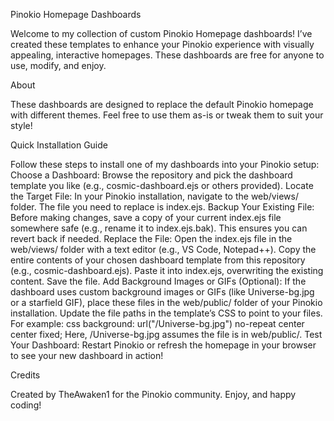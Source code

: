 Pinokio Homepage Dashboards

Welcome to my collection of custom Pinokio Homepage dashboards! I’ve created these templates to enhance your Pinokio experience with visually appealing, interactive homepages. These dashboards are free for anyone to use, modify, and enjoy.

About

These dashboards are designed to replace the default Pinokio homepage with different themes. Feel free to use them as-is or tweak them to suit your style!

Quick Installation Guide


Follow these steps to install one of my dashboards into your Pinokio setup:
Choose a Dashboard: Browse the repository and pick the dashboard template you like (e.g., cosmic-dashboard.ejs or others provided).
Locate the Target File: In your Pinokio installation, navigate to the web/views/ folder. The file you need to replace is index.ejs.
Backup Your Existing File: Before making changes, save a copy of your current index.ejs file somewhere safe (e.g., rename it to index.ejs.bak). This ensures you can revert back if needed.
Replace the File:
Open the index.ejs file in the web/views/ folder with a text editor (e.g., VS Code, Notepad++).
Copy the entire contents of your chosen dashboard template from this repository (e.g., cosmic-dashboard.ejs).
Paste it into index.ejs, overwriting the existing content.
Save the file.
Add Background Images or GIFs (Optional):
If the dashboard uses custom background images or GIFs (like Universe-bg.jpg or a starfield GIF), place these files in the web/public/ folder of your Pinokio installation.
Update the file paths in the template’s CSS to point to your files. For example:
css
background: url("/Universe-bg.jpg") no-repeat center center fixed;
Here, /Universe-bg.jpg assumes the file is in web/public/.
Test Your Dashboard: Restart Pinokio or refresh the homepage in your browser to see your new dashboard in action!

Credits


Created by TheAwaken1 for the Pinokio community. Enjoy, and happy coding!
